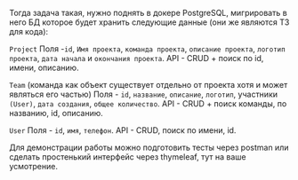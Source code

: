 Тогда задача такая, нужно поднять в докере PostgreSQL, мигрировать в него БД которое будет хранить следующие данные
(они же являются ТЗ для кода):

`Project`
Поля -`id`, `Имя проекта`, `команда проекта`, `описание проекта`, `логотип проекта`, `дата начала` и `окончания проекта`.
API - CRUD + поиск по id, имени, описанию.

`Team` (команда как объект существует отдельно от проекта хотя и может являться его частью)
Поля - `id`, `название`, `описание`, `логотип`, участники `(User)`, `дата создания`, `общее количество`.
API - CRUD + поиск команды, по названию, id, описанию.

`User`
Поля - `id`, `имя`, `телефон`.
API - CRUD, поиск по имени, id.

Для демонстрации работы можно подготовить тесты через postman 
или сделать простенький интерфейс через thymeleaf, тут на ваше усмотрение.
